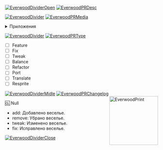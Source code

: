 [![EverwoodDividerOpen](https://s.iimg.su/s/13/jB1ijpe4eoNeDPveog4DcHNnCM6JQKpcEoyHjPcs.png)](https://github.com/AtaraxiaSpaceFoundation/Everwood-14)
[![EverwoodPRDesc](https://s.iimg.su/s/13/F41NlQMyc9nalFfWZ7U8TK86fbCIXdnXGLyERyA4.png)](https://github.com/AtaraxiaSpaceFoundation/Everwood-14)
<!-- Текст между стрелками - это комментарии - они не будут видны в вашем PR. -->



<!-- Напишите описание вашего Pull Request (PR) между двух комментариев. Что он изменяет? На что еще это может повлиять? -->

[![EverwoodDivider](https://s.iimg.su/s/13/lO1hKUDag3Rv81n0HvrnvuxqQCwO8u4JJO9XniIX.png)](https://github.com/AtaraxiaSpaceFoundation/Everwood-14)
[![EverwoodPRMedia](https://s.iimg.su/s/13/T3lCQgnGWF4tIiXzUxNXvqzw2KJ54yU2Gq7SCeDD.png)](https://github.com/AtaraxiaSpaceFoundation/Everwood-14)
<!-- Добавьте скриншоты/видео, для демонстрации вашего PR. Если ваш PR представляет собой визуальное изменение, добавьте скриншоты, иначе он может быть закрыт. -->

<details><summary>Приложения</summary>
<p>

![Example Media Embed](https://example.com/thisimageisntreal.png)

</p>
</details>

[![EverwoodDivider](https://s.iimg.su/s/13/lO1hKUDag3Rv81n0HvrnvuxqQCwO8u4JJO9XniIX.png)](https://github.com/AtaraxiaSpaceFoundation/Everwood-14)
[![EverwoodPRType](https://s.iimg.su/s/13/Jjev6VWV7Rp3Tr53IaZw0d02L2wcoT6HU3r6VvKe.png)](https://github.com/AtaraxiaSpaceFoundation/Everwood-14)
<!-- Подходите ответственно к пометке этих пунктов, для этого необходимо поставить английскую "x" между квадратных скобок -->

- [ ] Feature
- [ ] Fix
- [ ] Tweak
- [ ] Balance
- [ ] Refactor
- [ ] Port
- [ ] Translate
- [ ] Resprite

[![EverwoodDividerMidle](https://s.iimg.su/s/13/oQiZb1d6Lh02hLSH6SIZAvW2L1UIxJhXlEm4Wgzp.png)](https://github.com/AtaraxiaSpaceFoundation/Everwood-14)
[![EverwoodPRChangelog](https://s.iimg.su/s/13/TSA1owWEN7QVsiPRyxxzGb7lD6SA61DlKhmnHa2P.png)](https://github.com/AtaraxiaSpaceFoundation/Everwood-14)
[<img src="https://s.iimg.su/s/13/lMzIC7EIejJHZwgx4UHMKyjuqYscEF6qDUsRrBlL.png" alt="EverwoodPrint" width="160" height="160" align="right">](https://github.com/AtaraxiaSpaceFoundation/Everwood-14)

<!--
Здесь вы можете написать список изменений, который будет автоматически добавлен в игру, когда ваш PR будет принят
Для записей в списке изменений есть 4 значка: add, remove, tweak, fix. Думаю, вы сможете разобраться с остальным.

Вы можете поставить свой ник после символа :cl:, чтобы изменить ник, который будет отображаться в журнале изменений (в противном случае будет использоваться ник вашего аккаунта GitHub)
Например: ":cl: PuroSlavKing".

Как правило, в журналы изменений следует помещать только то, что действительно важно игрокам. Вещи вроде "Рефактор системы X, но изменений вы не увидите" - не должны быть в журнале изменений, эти изменения обычные игроки не смогут заметить.

При написании списка изменений НЕ считайте суффикс типа записи (например, add) "частью" предложения:
Плохо: - add: Хирургия может вырезать яйца.
Хорошо: - add: Добавлена хирургическая операция, которая позволяет вырезать яйца.
-->

:cl: Null
- add: Добавлено веселье.
- remove: Убрано веселье.
- tweak: Изменено веселье.
- fix: Исправлено веселье.

[![EverwoodDividerClose](https://s.iimg.su/s/13/pMtsnv9Uo8gOGdNJ4MkUAlAcimWgfAH10vq88GBu.png)](https://github.com/AtaraxiaSpaceFoundation/Everwood-14)
